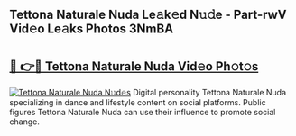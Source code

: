 ## Tettona Naturale Nuda Le𝚊k𝚎d N𝚞𝚍e - Part-rwV Vid𝚎o Le𝚊ks Photos 3NmBA

# <h2><a href="http://fbeoo2.evod.top/?m=Tettona+Naturale+Nuda">🔗 👉🔴 Tettona Naturale Nuda Vid𝚎o Ph𝚘t𝚘s</a></h2>

[![Tettona Naturale Nuda N𝚞d𝚎s](https://i.imgur.com/8V9OHl7.gif)](http://fbeoo2.evod.top/?m=Tettona+Naturale+Nuda)
Digital personality Tettona Naturale Nuda specializing in dance and lifestyle content on social platforms. Public figures Tettona Naturale Nuda can use their influence to promote social change. 
